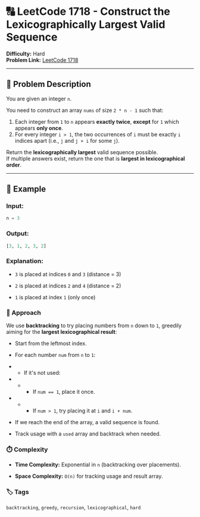 # 🔠 LeetCode 1718 - Construct the Lexicographically Largest Valid Sequence

**Difficulty:** Hard  
**Problem Link:** [LeetCode 1718](https://leetcode.com/problems/construct-the-lexicographically-largest-valid-sequence)

---

## 📘 Problem Description

You are given an integer `n`.

You need to construct an array `nums` of size `2 * n - 1` such that:

1. Each integer from `1` to `n` appears **exactly twice**, **except** for `1` which appears **only once**.
2. For every integer `i > 1`, the two occurrences of `i` must be exactly `i` indices apart (i.e., `j` and `j + i` for some `j`).

Return the **lexicographically largest** valid sequence possible.  
If multiple answers exist, return the one that is **largest in lexicographical order**.

---

## 🧪 Example

### Input:
```python
n = 3
```

### Output:
```python
[3, 1, 2, 3, 2]
```

### Explanation:

- `3` is placed at indices `0` and `3` (distance = 3)

- `2` is placed at indices `2` and `4` (distance = 2)

- `1` is placed at index `1` (only once)

### 🚀 Approach

We use **backtracking** to try placing numbers from `n` down to `1`, greedily aiming for the **largest lexicographical result**:

- Start from the leftmost index.

- For each number `num` from `n` to `1`:

- - If it's not used:

- - - If `num == 1`, place it once.

- - - If `num > 1`, try placing it at `i` and `i + num`.

- If we reach the end of the array, a valid sequence is found.

- Track usage with a `used` array and backtrack when needed.

### ⏱️ Complexity

- **Time Complexity:** Exponential in `n` (backtracking over placements).

- **Space Complexity:** `O(n)` for tracking usage and result array.

### 🏷️ Tags
`backtracking`, `greedy`, `recursion`, `lexicographical`, `hard`